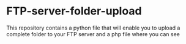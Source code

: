 # FTP-server-folder-upload
This repository contains a python file  that will enable you to upload a complete folder to your FTP server and a php file where you can see 

